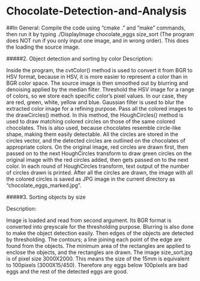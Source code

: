 # Chocolate-Detection-and-Analysis

##In General:
Compile the code using “cmake .” and “make” commands, then run it by typing ./DisplayImage chocolate_eggs size_sort (The program does NOT run if you only input one image, and in wrong order). This does the loading the source image. 

#####2. Object detection and sorting by color 
Description:

Inside the program, the cvtColor() method is used to convert it from BGR to HSV format, because in HSV, it is more easier to represent a color than in BGR color space. The source image is then smoothed out by blurring and denoising applied by the median filter. Threshold the HSV image for a range of colors, so we store each specific color’s pixel values. In our case, they are red, green, white, yellow and blue. Gaussian filter is used to blur the extracted color image for a refining purpose. 
Pass all the colored images to the drawCircles() method. In this method, the HoughCircles() method is used to draw matching colored circles on those of the same colored chocolates. This is also used, because chocolates resemble circle-like shape, making them easily detectable. All the circles are stored in the circles vector, and the detected circles are outlined on the chocolates of appropriate colors. On the original image, red circles are drawn first, then passed on to the next HoughCircles transform to draw green circles on the original image with the red circles added, then gets passed on to the next color. In each round of HoughCircles transform, text output of the number of circles drawn is printed. After all the circles are drawn, the image with all the colored circles is saved as JPG image in the current directory as “chocolate_eggs_marked.jpg”.

#####3. Sorting objects by size

Description:

Image is loaded and read from second argument. Its BGR format is converted into greyscale for the thresholding purpose. Blurring is also done to make the object detection easily. Then edges of the objects are detected by thresholding. The contours; a line joining each point of the edge are found from the objects. The minimum area of the rectangles are applied to enclose the objects, and the rectangles are drawn. The image size_sort.jpg is of pixel size 3000X2000. This means the size of the 15mm is equivalent to 100pixels (3000X15/450). Therefore any eggs below 100pixels are bad eggs and the rest of the detected eggs are good.
